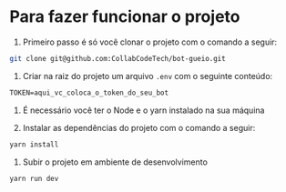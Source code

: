 # Para fazer funcionar o projeto

1. Primeiro passo é só você clonar o projeto com o comando a seguir:

```bash
git clone git@github.com:CollabCodeTech/bot-gueio.git
```

1. Criar na raiz do projeto um arquivo `.env` com o seguinte conteúdo:

```md
TOKEN=aqui_vc_coloca_o_token_do_seu_bot
```

1. É necessário você ter o Node e o yarn instalado na sua máquina

1. Instalar as dependências do projeto com o comando a seguir:

```bash
yarn install
```

1. Subir o projeto em ambiente de desenvolvimento

```bash
yarn run dev
```
